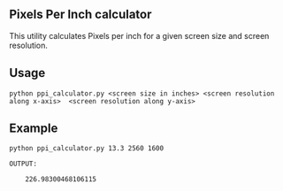 ## Pixels Per Inch calculator

This utility calculates Pixels per inch for a given screen size and screen resolution. 

## Usage

	python ppi_calculator.py <screen size in inches> <screen resolution along x-axis>  <screen resolution along y-axis>

## Example

	python ppi_calculator.py 13.3 2560 1600

	OUTPUT: 

		226.98300468106115

